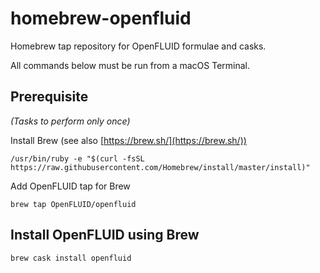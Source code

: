 # homebrew-openfluid

Homebrew tap repository for OpenFLUID formulae and casks.  

All commands below must be run from a macOS Terminal.



## Prerequisite

_(Tasks to perform only once)_  


Install Brew (see also [https://brew.sh/](https://brew.sh/))
```
/usr/bin/ruby -e "$(curl -fsSL https://raw.githubusercontent.com/Homebrew/install/master/install)"
```


Add OpenFLUID tap for Brew
```
brew tap OpenFLUID/openfluid
```


## Install OpenFLUID using Brew

```
brew cask install openfluid
```
